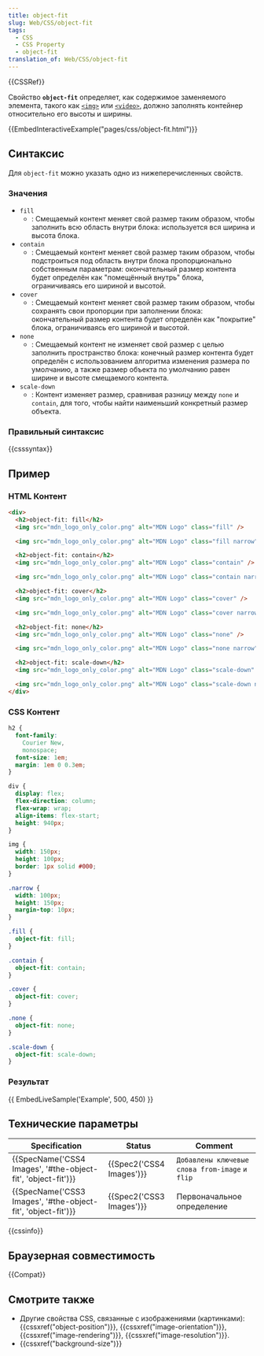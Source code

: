 ```yaml
---
title: object-fit
slug: Web/CSS/object-fit
tags:
  - CSS
  - CSS Property
  - object-fit
translation_of: Web/CSS/object-fit
---
```


{{CSSRef}}

Свойство **`object-fit`** определяет, как содержимое заменяемого элемента, такого как [`<img>`](/ru/docs/Web/HTML/Element/img) или [`<video>`](/ru/docs/Web/HTML/Element/video), должно заполнять контейнер относительно его высоты и ширины.

{{EmbedInteractiveExample("pages/css/object-fit.html")}}

## Синтаксис

Для `object-fit` можно указать одно из нижеперечисленных свойств.

### Значения

- `fill`
  - : Смещаемый контент меняет свой размер таким образом, чтобы заполнить всю область внутри блока: используется вся ширина и высота блока.
- `contain`
  - : Смещаемый контент меняет свой размер таким образом, чтобы подстроиться под область внутри блока пропорционально собственным параметрам: окончательный размер контента будет определён как "помещённый внутрь" блока, ограничиваясь его шириной и высотой.
- `cover`
  - : Смещаемый контент меняет свой размер таким образом, чтобы сохранять свои пропорции при заполнении блока: окончательный размер контента будет определён как "покрытие" блока, ограничиваясь его шириной и высотой.
- `none`
  - : Смещаемый контент не изменяет свой размер с целью заполнить пространство блока: конечный размер контента будет определён с использованием алгоритма изменения размера по умолчанию, а также размер объекта по умолчанию равен ширине и высоте смещаемого контента.
- `scale-down`
  - : Контент изменяет размер, сравнивая разницу между `none` и `contain`, для того, чтобы найти наименьший конкретный размер объекта.

### Правильный синтаксис

{{csssyntax}}

## Пример

### HTML Контент

```html
<div>
  <h2>object-fit: fill</h2>
  <img src="mdn_logo_only_color.png" alt="MDN Logo" class="fill" />

  <img src="mdn_logo_only_color.png" alt="MDN Logo" class="fill narrow" />

  <h2>object-fit: contain</h2>
  <img src="mdn_logo_only_color.png" alt="MDN Logo" class="contain" />

  <img src="mdn_logo_only_color.png" alt="MDN Logo" class="contain narrow" />

  <h2>object-fit: cover</h2>
  <img src="mdn_logo_only_color.png" alt="MDN Logo" class="cover" />

  <img src="mdn_logo_only_color.png" alt="MDN Logo" class="cover narrow" />

  <h2>object-fit: none</h2>
  <img src="mdn_logo_only_color.png" alt="MDN Logo" class="none" />

  <img src="mdn_logo_only_color.png" alt="MDN Logo" class="none narrow" />

  <h2>object-fit: scale-down</h2>
  <img src="mdn_logo_only_color.png" alt="MDN Logo" class="scale-down" />

  <img src="mdn_logo_only_color.png" alt="MDN Logo" class="scale-down narrow" />
</div>
```

### CSS Контент

```css
h2 {
  font-family:
    Courier New,
    monospace;
  font-size: 1em;
  margin: 1em 0 0.3em;
}

div {
  display: flex;
  flex-direction: column;
  flex-wrap: wrap;
  align-items: flex-start;
  height: 940px;
}

img {
  width: 150px;
  height: 100px;
  border: 1px solid #000;
}

.narrow {
  width: 100px;
  height: 150px;
  margin-top: 10px;
}

.fill {
  object-fit: fill;
}

.contain {
  object-fit: contain;
}

.cover {
  object-fit: cover;
}

.none {
  object-fit: none;
}

.scale-down {
  object-fit: scale-down;
}
```

### Результат

{{ EmbedLiveSample('Example', 500, 450) }}

## Технические параметры

| Specification                                                | Status                   | Comment                                        |
| ------------------------------------------------------------ | ------------------------ | ---------------------------------------------- |
| {{SpecName('CSS4 Images', '#the-object-fit', 'object-fit')}} | {{Spec2('CSS4 Images')}} | `Добавлены ключевые слова from-image` `и flip` |
| {{SpecName('CSS3 Images', '#the-object-fit', 'object-fit')}} | {{Spec2('CSS3 Images')}} | Первоначальное определение                     |

{{cssinfo}}

## Браузерная совместимость

{{Compat}}

## Смотрите также

- Другие свойства CSS, связанные с изображениями (картинками): {{cssxref("object-position")}}, {{cssxref("image-orientation")}}, {{cssxref("image-rendering")}}, {{cssxref("image-resolution")}}.
- {{cssxref("background-size")}}
